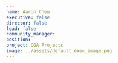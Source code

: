 ```yaml
---
name: Aaron Chew
executive: false
director: false
lead: false
community_manager: 
position:  
project: CGA Projects
image: ../assets/default_exec_image.png
---
```


